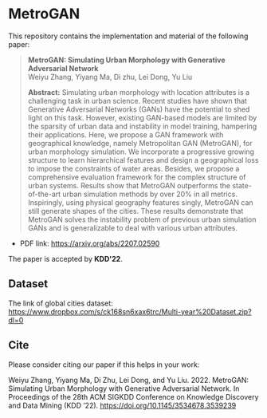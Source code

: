 # MetroGAN

This repository contains the implementation and material of the following paper:
>**MetroGAN: Simulating Urban Morphology with Generative Adversarial Network**   
Weiyu Zhang, Yiyang Ma, Di zhu, Lei Dong, Yu Liu  
>  
>**Abstract:** Simulating urban morphology with location attributes is a challenging task in urban science. Recent studies have shown that Generative Adversarial Networks (GANs) have the potential to shed light on this task. However, existing GAN-based models are limited by the sparsity of urban data and instability in model training, hampering their applications. Here, we propose a GAN framework with geographical knowledge, namely Metropolitan GAN (MetroGAN), for urban morphology simulation. We incorporate a progressive growing structure to learn hierarchical features and design a geographical loss to impose the constraints of water areas. Besides, we propose a comprehensive evaluation framework for the complex structure of urban systems. Results show that MetroGAN outperforms the state-of-the-art urban simulation methods by over 20% in all metrics. Inspiringly, using physical geography features singly, MetroGAN can still generate shapes of the cities. These results demonstrate that MetroGAN solves the instability problem of previous urban simulation GANs and is generalizable to deal with various urban attributes.

- PDF link: https://arxiv.org/abs/2207.02590

The paper is accepted by **KDD'22**.
## Dataset
The link of global cities dataset: https://www.dropbox.com/s/ck168sn6xax6trc/Multi-year%20Dataset.zip?dl=0 

## Cite
Please consider citing our paper if this helps in your work:

Weiyu Zhang, Yiyang Ma, Di Zhu, Lei Dong, and Yu Liu. 2022. MetroGAN: Simulating Urban Morphology with Generative Adversarial Network. In Proceedings of the 28th ACM SIGKDD Conference on Knowledge Discovery and Data Mining (KDD ’22). https://doi.org/10.1145/3534678.3539239
